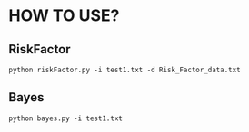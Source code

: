 # HOW TO USE?


## RiskFactor
    python riskFactor.py -i test1.txt -d Risk_Factor_data.txt


## Bayes
    python bayes.py -i test1.txt
